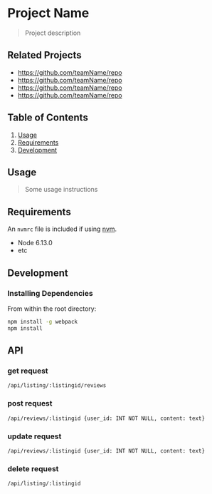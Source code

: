 # Project Name

> Project description

## Related Projects

  - https://github.com/teamName/repo
  - https://github.com/teamName/repo
  - https://github.com/teamName/repo
  - https://github.com/teamName/repo

## Table of Contents

1. [Usage](#Usage)
1. [Requirements](#requirements)
1. [Development](#development)

## Usage

> Some usage instructions

## Requirements

An `nvmrc` file is included if using [nvm](https://github.com/creationix/nvm).

- Node 6.13.0
- etc

## Development

### Installing Dependencies

From within the root directory:

```sh
npm install -g webpack
npm install
```

## API
### get request
```
/api/listing/:listingid/reviews
```
### post request
```
/api/reviews/:listingid {user_id: INT NOT NULL, content: text}
```
### update request
```
/api/reviews/:listingid {user_id: INT NOT NULL, content: text}
```
### delete request
```
/api/listing/:listingid
```

